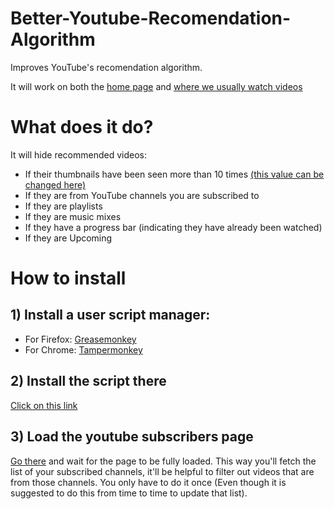 # Better-Youtube-Recomendation-Algorithm
Improves YouTube's recomendation algorithm.

It will work on both the [home page](https://www.youtube.com) and [where we usually watch videos](https://www.youtube.com/watch?v=vJCA7OVkUMk) 

# What does it do?
It will hide recommended videos:
- If their thumbnails have been seen more than 10 times [(this value can be changed here)](https://github.com/BadisG/Better-Youtube-Recomendation-Algorithm/blob/43c40fa9339c49c15a56428419902b87e7d7ad70/main.user.js#L15)
- If they are from YouTube channels you are subscribed to
- If they are playlists
- If they are music mixes
- If they have a progress bar (indicating they have already been watched)
- If they are Upcoming

# How to install
## 1) Install a user script manager:
   - For Firefox: [Greasemonkey](https://addons.mozilla.org/fr/firefox/addon/greasemonkey/)
   - For Chrome: [Tampermonkey](https://chromewebstore.google.com/detail/tampermonkey/dhdgffkkebhmkfjojejmpbldmpobfkfo?hl=fr)


## 2) Install the script there
[Click on this link](https://github.com/BadisG/Better-Youtube-Recomendation-Algorithm/raw/refs/heads/main/main.user.js)

## 3) Load the youtube subscribers page
[Go there](https://www.youtube.com/feed/channels) and wait for the page to be fully loaded. This way you'll fetch the list of your subscribed channels, it'll be helpful to filter out videos that are from those channels. You only have to do it once (Even though it is suggested to do this from time to time to update that list).
